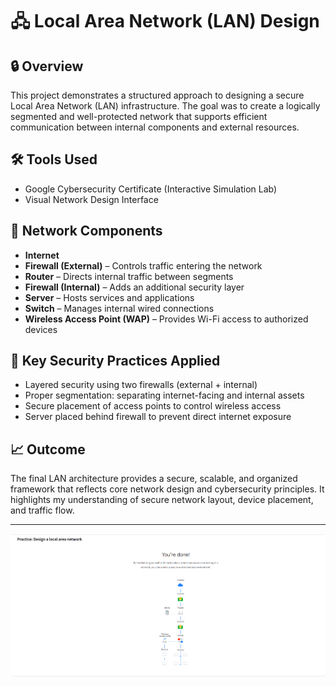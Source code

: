 # 🖧 Local Area Network (LAN) Design

## 🔒 Overview
This project demonstrates a structured approach to designing a secure Local Area Network (LAN) infrastructure. The goal was to create a logically segmented and well-protected network that supports efficient communication between internal components and external resources.

## 🛠️ Tools Used
- Google Cybersecurity Certificate (Interactive Simulation Lab)
- Visual Network Design Interface

## 🧩 Network Components
- **Internet**
- **Firewall (External)** – Controls traffic entering the network
- **Router** – Directs internal traffic between segments
- **Firewall (Internal)** – Adds an additional security layer
- **Server** – Hosts services and applications
- **Switch** – Manages internal wired connections
- **Wireless Access Point (WAP)** – Provides Wi-Fi access to authorized devices

## 🔐 Key Security Practices Applied
- Layered security using two firewalls (external + internal)
- Proper segmentation: separating internet-facing and internal assets
- Secure placement of access points to control wireless access
- Server placed behind firewall to prevent direct internet exposure

## 📈 Outcome
The final LAN architecture provides a secure, scalable, and organized framework that reflects core network design and cybersecurity principles. It highlights my understanding of secure network layout, device placement, and traffic flow.

---

![LAN Design Screenshot](https://github.com/i-am-rehan/LAN-Design/blob/main/Screenshot%202025-07-06%20190746.png?raw=true)

